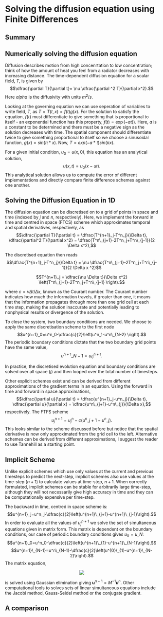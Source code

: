 # Solving the diffusion equation using Finite Differences

## Summary



## Numerically solving the diffusion equation
Diffusion describes motion from high concenrtation to low concentration; think of how the amount of heat you feel from a radiator decreases with increasing distance. The time-dependent diffusion equation for a scalar field, $T$, is given by
$$\dfrac{\partial T}{\partial t}= \nu \dfrac{\partial ^2 T}{\partial x^2}.$$
Here $alpha$ is the diffusivity with units $m^2/s$.

Looking at the governing equation we can use seperation of variables to write field, $T$, as $T=T(t,x)=f(t)g(x)$. For the solution to satisfy the equation, $f(t)$ must differentiate to give something that is proportional to itself - an exponential function has this property, $f(t)=\exp(-at))$. Here, $a$ is a constant to be determined and there must be a negative sign as the solution decreases with time. The spatial component should differentiate twice to give something proportional to itself so we choose a sinusoidal function, $g(x) = sin(\pi * x)$. Now, $T=exp(-a*t)sin(\pi x)$.

For a given initial condition, $u_0=u(x,0)$, this equation has an analytical solution,
$$u(x,t)=u_0(x-ut).$$
This analytical solution allows us to compute the error of different implementations and directly compare finite difference schemes against one another.

## Solving the Diffusion Equation in 1D
The diffusion equation can be discretised on to a grid of points in space and time (indexed by $j$ and $n$, respectively). Here, we implement the forward in time and centred in space (FTCS) scheme which approximates temporal and spatial derivatives, respectively, as
$$\dfrac{\partial T}{\partial t} = \dfrac{T^{n+1}_j-T^n_j}{\Delta t}, \dfrac{\partial^2 T}{\partial x^2} = \dfrac{T^n\_{j+1}-2T^n_j+T^n\_{j-1}}{2 \Delta x^2},$$

The discretised equation then reads
$$\dfrac{T^{n+1}_j-T^n_j}{\Delta t} = \nu \dfrac{T^n\_{j+1}-2T^n_j+T^n\_{j-1}}{2 \Delta x ^2}$$

$$T^{n+1}_j = \dfrac{\nu \Delta t}{\Delta x^2} \left(T^n\_{j+1}-2T^n_j+T^n\_{j-1} \right).$$

where $c=v\Delta t/ \Delta x$, known as the Courant number. The Courant number indicates how much the information travels, if greater than one, it means that the information propagates through more than one grid cell at each time step, making the solution inaccurate and potentially leading to nonphysical results or divergence of the solution.
 
To close the system, two boundary conditions are needed. We choose to apply the same discretisation scheme to the first node
$$u^{n+1}_0=u^n_0-\dfrac{c}{2}\left(u^n_1-u^n\_{N-2} \right).$$
The periodic boundary conditions dictate that the two boundary grid points have the same value,
$$u^{n+1}\_{N-1}=u^{n+1}_0.$$

In practice, the discretised evolution equation and boundary conditions are solved over all space $(j)$ and then looped over the total number of timesteps.

Other explicit schemes exist and can be derived from different approximations of the gradient terms in an equation. Using the forward in time and forward in space approximations,
$$\dfrac{\partial u}{\partial t} = \dfrac{u^{n+1}_j-u^n_j}{\Delta t}, \dfrac{\partial u}{\partial x} = \dfrac{u^n\_{j+1}-u^n\_{j}}{\Delta x},$$
respectively.
The FTFS scheme 
$$u^{n+1}_j = u^n_j - c\left(u^n\_{j+1}-u^n\_{j}\right).$$
This looks similar to the scheme discussed before but notice that the spatial derivative is now only approximated from the grid cell to the left. 
Alternative schemes can be derived from different approximations, I suggest the reader to use Tannehill as a starting point.

## Implicit Scheme
Unlike explicit schemes which use only values at the current and previous timesteps to predict the next-step, implicit schemes also use values at the time-step $(n+1)$ to calculate values at time-step, $n+1$. When correctly formulated, implicit schemes can be stable for arbitrarily large time-step, although they will not necessarily give high accuracy in time and they can be computationally expensive per time-step. 

The backward in time, centred in space scheme is:
$$u^{n+1}_j=u^n_j-\dfrac{c}{2}\left(u^{n+1}\_{j+1}-u^{n+1}\_{j-1}\right).$$
In order to evaluate all the values of $u_j^{n+1}$ we solve the set of simultaneous equations given in matrix form. This matrix is dependent on the boundary conditions, our case of periodic boundary conditions gives $u_0=u\_{N}$:
$$u^{n+1}_0=u^n_0-\dfrac{c}{2}\left(u^{n+1}\_{1}-u^{n+1}\_{N-1}\right),$$
$$u^{n+1}\_{N-1}=u^n\_{N-1}-\dfrac{c}{2}\left(u^{0}\_{1}-u^{n+1}\_{N-2}\right).$$
The matrix equation,

<p align="center">
  <img src="linearsystem.png" />
</p>

is solved using Gaussian elimination giving $\boldsymbol{u}^{n+1}=M^{-1}\boldsymbol{u}^n$. Other computational tools to solves sets of linear simultaneous equations include the Jacobi method, Gauss-Seidel method or the conjugate gradient.

## A comparison
